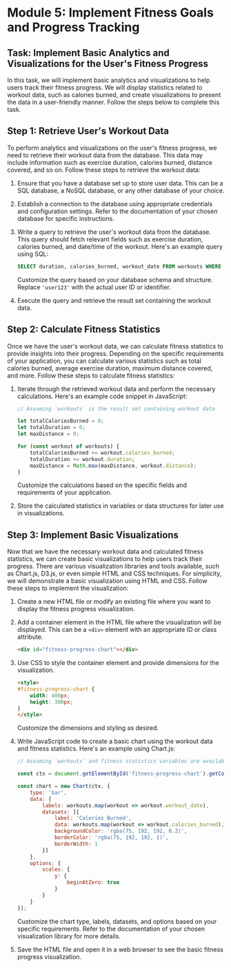 # Module 5: Implement Fitness Goals and Progress Tracking

## Task: Implement Basic Analytics and Visualizations for the User's Fitness Progress

In this task, we will implement basic analytics and visualizations to help users track their fitness progress. We will display statistics related to workout data, such as calories burned, and create visualizations to present the data in a user-friendly manner. Follow the steps below to complete this task.

## Step 1: Retrieve User's Workout Data

To perform analytics and visualizations on the user's fitness progress, we need to retrieve their workout data from the database. This data may include information such as exercise duration, calories burned, distance covered, and so on. Follow these steps to retrieve the workout data:

1. Ensure that you have a database set up to store user data. This can be a SQL database, a NoSQL database, or any other database of your choice.

2. Establish a connection to the database using appropriate credentials and configuration settings. Refer to the documentation of your chosen database for specific instructions.

3. Write a query to retrieve the user's workout data from the database. This query should fetch relevant fields such as exercise duration, calories burned, and date/time of the workout. Here's an example query using SQL:

   ```sql
   SELECT duration, calories_burned, workout_date FROM workouts WHERE user_id = 'user123';
   ```

   Customize the query based on your database schema and structure. Replace `'user123'` with the actual user ID or identifier.

4. Execute the query and retrieve the result set containing the workout data.

## Step 2: Calculate Fitness Statistics

Once we have the user's workout data, we can calculate fitness statistics to provide insights into their progress. Depending on the specific requirements of your application, you can calculate various statistics such as total calories burned, average exercise duration, maximum distance covered, and more. Follow these steps to calculate fitness statistics:

1. Iterate through the retrieved workout data and perform the necessary calculations. Here's an example code snippet in JavaScript:

   ```javascript
   // Assuming `workouts` is the result set containing workout data

   let totalCaloriesBurned = 0;
   let totalDuration = 0;
   let maxDistance = 0;

   for (const workout of workouts) {
       totalCaloriesBurned += workout.calories_burned;
       totalDuration += workout.duration;
       maxDistance = Math.max(maxDistance, workout.distance);
   }
   ```

   Customize the calculations based on the specific fields and requirements of your application.

2. Store the calculated statistics in variables or data structures for later use in visualizations.

## Step 3: Implement Basic Visualizations

Now that we have the necessary workout data and calculated fitness statistics, we can create basic visualizations to help users track their progress. There are various visualization libraries and tools available, such as Chart.js, D3.js, or even simple HTML and CSS techniques. For simplicity, we will demonstrate a basic visualization using HTML and CSS. Follow these steps to implement the visualization:

1. Create a new HTML file or modify an existing file where you want to display the fitness progress visualization.

2. Add a container element in the HTML file where the visualization will be displayed. This can be a `<div>` element with an appropriate ID or class attribute.

   ```html
   <div id="fitness-progress-chart"></div>
   ```

3. Use CSS to style the container element and provide dimensions for the visualization.

   ```html
   <style>
   #fitness-progress-chart {
       width: 400px;
       height: 300px;
   }
   </style>
   ```

   Customize the dimensions and styling as desired.

4. Write JavaScript code to create a basic chart using the workout data and fitness statistics. Here's an example using Chart.js:

   ```javascript
   // Assuming `workouts` and fitness statistics variables are available

   const ctx = document.getElementById('fitness-progress-chart').getContext('2d');

   const chart = new Chart(ctx, {
       type: 'bar',
       data: {
           labels: workouts.map(workout => workout.workout_date),
           datasets: [{
               label: 'Calories Burned',
               data: workouts.map(workout => workout.calories_burned),
               backgroundColor: 'rgba(75, 192, 192, 0.2)',
               borderColor: 'rgba(75, 192, 192, 1)',
               borderWidth: 1
           }]
       },
       options: {
           scales: {
               y: {
                   beginAtZero: true
               }
           }
       }
   });
   ```

   Customize the chart type, labels, datasets, and options based on your specific requirements. Refer to the documentation of your chosen visualization library for more details.

5. Save the HTML file and open it in a web browser to see the basic fitness progress visualization.

